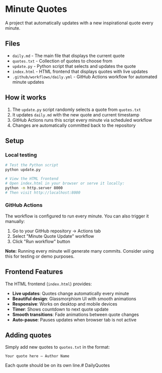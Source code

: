 # Minute Quotes

A project that automatically updates with a new inspirational quote every minute.

## Files

- `daily.md` - The main file that displays the current quote
- `quotes.txt` - Collection of quotes to choose from
- `update.py` - Python script that selects and updates the quote
- `index.html` - HTML frontend that displays quotes with live updates
- `.github/workflows/daily.yml` - GitHub Actions workflow for automated minute updates

## How it works

1. The `update.py` script randomly selects a quote from `quotes.txt`
2. It updates `daily.md` with the new quote and current timestamp
3. GitHub Actions runs this script every minute via scheduled workflow
4. Changes are automatically committed back to the repository

## Setup

### Local testing
```bash
# Test the Python script
python update.py

# View the HTML frontend
# Open index.html in your browser or serve it locally:
python -m http.server 8000
# Then visit http://localhost:8000
```

### GitHub Actions
The workflow is configured to run every minute. You can also trigger it manually:
1. Go to your GitHub repository → Actions tab
2. Select "Minute Quote Update" workflow
3. Click "Run workflow" button

**Note:** Running every minute will generate many commits. Consider using this for testing or demo purposes.

## Frontend Features

The HTML frontend (`index.html`) provides:
- **Live updates**: Quotes change automatically every minute
- **Beautiful design**: Glassmorphism UI with smooth animations
- **Responsive**: Works on desktop and mobile devices
- **Timer**: Shows countdown to next quote update
- **Smooth transitions**: Fade animations between quote changes
- **Auto-pause**: Pauses updates when browser tab is not active

## Adding quotes

Simply add new quotes to `quotes.txt` in the format:
```
Your quote here — Author Name
```

Each quote should be on its own line.# DailyQuotes
